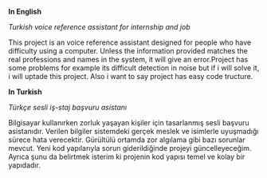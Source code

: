 **In English**

_Turkish voice reference assistant for internship and job_

This project is an voice reference assistant designed for people who have difficulty using a computer. Unless the information provided matches the real professions and names in the system, it will give an error.Project has some problems for example its difficult detection in noise but if i will solve it, i will uptade this project. Also i want to say project has easy code tructure.

**In Turkish**

_Türkçe sesli iş-staj başvuru asistanı_

Bilgisayar kullanırken zorluk yaşayan kişiler için tasarlanmış sesli başvuru asistanıdır. Verilen bilgiler sistemdeki gerçek meslek ve isimlerle uyuşmadığı sürece hata verecektir. Gürültülü ortamda zor algılama gibi bazı sorunlar mevcut. Yeni kod yapılarıyla sorun giderildiğinde projeyi güncelleyeceğim. Ayrıca şunu da belirtmek isterim ki projenin kod yapısı temel ve kolay bir yapıdadır.
